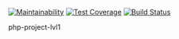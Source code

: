 [![Maintainability](https://api.codeclimate.com/v1/badges/37da338ba2631b5c6b47/maintainability)](https://codeclimate.com/github/demiankoAnton/php-project-lvl1/maintainability)
[![Test Coverage](https://api.codeclimate.com/v1/badges/37da338ba2631b5c6b47/test_coverage)](https://codeclimate.com/github/demiankoAnton/php-project-lvl1/test_coverage)
[![Build Status](https://travis-ci.com/demiankoAnton/php-project-lvl1.svg?branch=master)](https://travis-ci.com/demiankoAnton/php-project-lvl1)

php-project-lvl1
